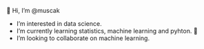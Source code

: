 👋 Hi, I’m @muscak
- I’m interested in data science.
- I’m currently learning statistics, machine learning and pyhton. 👀
- I’m looking to collaborate on machine learning.

<!---
muscak/muscak is a ✨ special ✨ repository because its `README.md` (this file) appears on your GitHub profile.
You can click the Preview link to take a look at your changes.
--->
